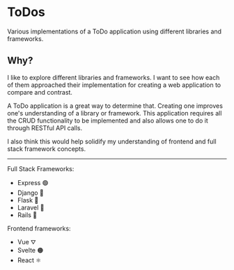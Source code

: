 # ToDos

Various implementations of a ToDo application using different libraries and frameworks.

## Why?

I like to explore different libraries and frameworks. I want to see how each of them approached their
implementation for creating a web application to compare and contrast.

A ToDo application is a great way to determine that. Creating one improves one's understanding of a library or framework.
This application requires all the CRUD functionality to be implemented and also allows one to do it through RESTful API calls.

I also think this would help solidify my understanding of frontend and full stack framework concepts.

---

Full Stack Frameworks:

* Express 🟢
* Django 🦄
* Flask 🧪
* Laravel 🎨
* Rails 💎

Frontend frameworks:

* Vue ⛛
* Svelte 🟠
* React ⚛️
